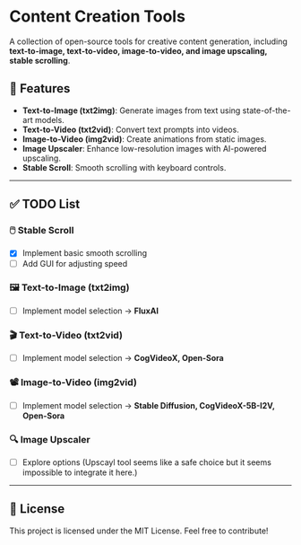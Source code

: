 # Content Creation Tools

A collection of open-source tools for creative content generation, including **text-to-image, text-to-video, image-to-video, and image upscaling, stable scrolling**.

## 🚀 Features
- **Text-to-Image (txt2img)**: Generate images from text using state-of-the-art models.
- **Text-to-Video (txt2vid)**: Convert text prompts into videos.
- **Image-to-Video (img2vid)**: Create animations from static images.
- **Image Upscaler**: Enhance low-resolution images with AI-powered upscaling.
- **Stable Scroll**: Smooth scrolling with keyboard controls.

---

## ✅ TODO List

### **🖱️ Stable Scroll**
- [x] Implement basic smooth scrolling
- [ ] Add GUI for adjusting speed

### **🖼️ Text-to-Image (txt2img)**
- [ ] Implement model selection -> **FluxAI**

### **🎬 Text-to-Video (txt2vid)**
- [ ] Implement model selection -> **CogVideoX, Open-Sora**

### **📽️ Image-to-Video (img2vid)**
- [ ] Implement model selection -> **Stable Diffusion, CogVideoX-5B-I2V, Open-Sora**

### **🔍 Image Upscaler**
- [ ] Explore options (Upscayl tool seems like a safe choice but it seems impossible to integrate it here.)

---


## 📜 License
This project is licensed under the MIT License. Feel free to contribute!